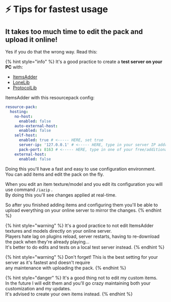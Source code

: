 # ⚡ Tips for fastest usage

## It takes too much time to edit the pack and upload it online!

Yes if you do that the wrong way. Read this:

{% hint style="info" %}
It's a good practice to create a **test server on your PC** with:

* [ItemsAdder](https://www.spigotmc.org/resources/%E2%9C%85must-have%E2%9C%85-itemsadder%E2%9C%A8textures-3d-models-emojis-ores-blocks-wings-tails-hats-more.73355/)
* [LoneLib](https://www.spigotmc.org/resources/lonelibs.75974/)
* [ProtocolLib](https://www.spigotmc.org/resources/protocollib.1997/)

ItemsAdder with this resourcepack config:

```yaml
resource-pack:
  hosting:
    no-host:
      enabled: false
    auto-external-host:
      enabled: false
    self-host:
      enabled: true # <----- HERE, set true
      server-ip: '127.0.0.1' # <----- HERE, type in your server IP address without the port!
      pack-port: 8163 # <----- HERE, type in one of your free/additional/open port!
    external-host:
      enabled: false
```

Doing this you'll have a fast and easy to use configuration environment.\
You can add items and edit the pack on the fly.

When you edit an item texture/model and you edit its configuration you will use command  `/iazip` .\
By doing this you'll see changes applied at real-time.

So after you finished adding items and configuring them you'll be able to upload everything on your online server to mirror the changes.
{% endhint %}

{% hint style="warning" %}
It's a good practice to not edit ItemsAdder textures and models directly on your online server.\
Players hate lag on plugins reload, server restarts, having to re-download the pack when they're already playing...\
It's better to do edits and tests on a local test server instead.
{% endhint %}

{% hint style="warning" %}
Don't forget! This is the best setting for your server as it's fastest and doesn't require\
any maintenance with uploading the pack.
{% endhint %}

{% hint style="danger" %}
It's a good thing not to edit my custom items.\
In the future I will edit them and you'll go crazy maintaining both your customization and my updates.\
It's advised to create your own items instead.
{% endhint %}
